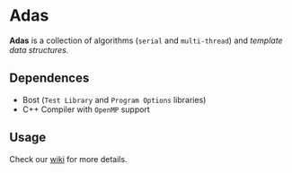 # Adas
**Adas** is a collection of algorithms (`serial` and `multi-thread`) and *template data structures*.

## Dependences
* Bost (`Test Library` and `Program Options` libraries)
* C++ Compiler with `OpenMP` support

## Usage
Check our [wiki](https://github.com/glozanoa/algorithms/wiki) for more details.
